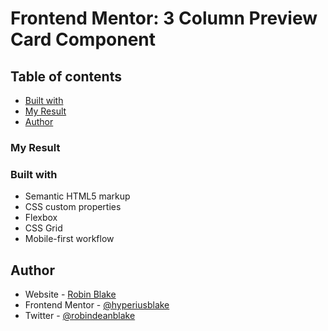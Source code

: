 # Frontend Mentor: 3 Column Preview Card Component

## Table of contents
- [Built with](#built-with)
- [My Result](#my-result)
- [Author](#author)

### My Result



### Built with

- Semantic HTML5 markup
- CSS custom properties
- Flexbox
- CSS Grid
- Mobile-first workflow


## Author

- Website - [Robin Blake](https://www.robindeanblake.com)
- Frontend Mentor - [@hyperiusblake](https://www.frontendmentor.io/profile/hyperiusblake)
- Twitter - [@robindeanblake](https://www.twitter.com/robindeanblake)
